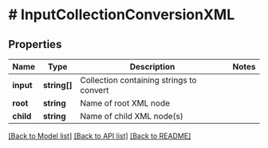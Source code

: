 # # InputCollectionConversionXML

## Properties

Name | Type | Description | Notes
------------ | ------------- | ------------- | -------------
**input** | **string[]** | Collection containing strings to convert |
**root** | **string** | Name of root XML node |
**child** | **string** | Name of child XML node(s) |

[[Back to Model list]](../../README.md#models) [[Back to API list]](../../README.md#endpoints) [[Back to README]](../../README.md)
